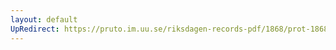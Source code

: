 ```yaml
---
layout: default
UpRedirect: https://pruto.im.uu.se/riksdagen-records-pdf/1868/prot-1868--fk--512/prot-1868--fk--512_005.pdf
---
```

